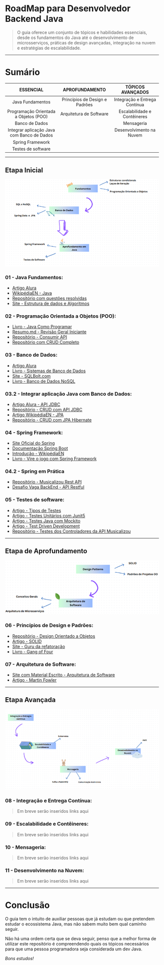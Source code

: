 # RoadMap para Desenvolvedor Backend Java

> O guia oferece um conjunto de tópicos e habilidades essenciais, desde os fundamentos do Java até o desenvolvimento de microsserviços, práticas de design avançadas, integração na nuvem e estratégias de escalabilidade.


---
# Sumário

| ESSENCIAL                                  | APROFUNDAMENTO                                        | TÓPICOS AVANÇADOS                            |
|      :---:                                 |        :---:                                          |          :---:                               |
| Java Fundamentos                           | Princípios de Design e Padrões                        | Integração e Entrega Contínua                |
| Programação Orientada a Objetos (POO)      | Arquitetura de Software                               | Escalabilidade e Contêineres                 |
| Banco de Dados                             |                                                       | Mensageria                                   |
| Integrar aplicação Java com Banco de Dados |                                                       | Desenvolvimento na Nuvem                     |
| Spring Framework                           |                                                       |                                              |
| Testes de software                         |                                                       |                                              |


---
## Etapa Inicial

![etapa01](/imgs/tp01.png)

### 01 - Java Fundamentos:
- [Artigo Alura](https://www.alura.com.br/artigos/java)
- [WikipédiaEN - Java](https://en.wikipedia.org/wiki/Java_(programming_language))
- [Repositório com questões resolvidas](https://github.com/joao-pedro-angelo/JavaSolvedProblems)
- [Site - Estrutura de dados e Algoritmos](https://joaoarthurbm.github.io/eda/conteudo/)
  

### 02 - Programação Orientada a Objetos (POO):
- [Livro - Java Como Programar](https://www.amazon.com.br/Java%C2%AE-como-programar-Paul-Deitel/dp/8543004799)
- [Resumo.md - Revisão Geral Iniciante](/revisaoConceitosIniciais.md)
- [Repositório - Consumir API](https://github.com/joao-pedro-angelo/DadosCamaraDeputados)
- [Repositório com CRUD Completo](https://github.com/joao-pedro-angelo/ClassicBank)


### 03 - Banco de Dados:
- [Artigo Alura](https://www.alura.com.br/artigos/banco-de-dados)
- [Livro - Sistemas de Banco de Dados](https://www.amazon.com.br/Sistemas-banco-dados-Ramez-Elmasri/dp/8579360854)
- [Site - SQLBolt.com](https://sqlbolt.com/)
- [Livro - Banco de Dados NoSQL](https://www.casadocodigo.com.br/products/livro-nosql)


### 03.2 - Integrar aplicação Java com Banco de Dados:
- [Artigo Alura - API JDBC](https://www.alura.com.br/artigos/conhecendo-o-jdbc)
- [Repositório - CRUD com API JDBC](https://github.com/joao-pedro-angelo/ClassicBank)
- [Artigo WikipédiaEN - JPA](https://en.wikipedia.org/wiki/Jakarta_Persistence)
- [Repositório - CRUD com JPA Hibernate](https://github.com/joao-pedro-angelo/JPA-Hibernate)


### 04 - Spring Framework:
- [Site Oficial do Spring](https://spring.io/projects)
- [Documentação Spring Boot](https://docs.spring.io/spring-boot/docs/current/reference/html/index.html)
- [Introdução - WikipédiaEN](https://en.wikipedia.org/wiki/Spring_Framework)
- [Livro - Vire o jogo com Spring Framework](https://www.casadocodigo.com.br/products/livro-spring-framework)


### 04.2 - Spring em Prática
- [Repositório - Musicalizou Rest API](https://github.com/joao-pedro-angelo/Musicalizou)
- [Desafio Vaga BackEnd - API Restful](https://github.com/joao-pedro-angelo/PicPaySimplificado)


### 05 - Testes de software:
- [Artigo - Tipos de Testes](https://www.alura.com.br/artigos/tipos-de-testes-principais-por-que-utiliza-los)
- [Artigo - Testes Unitários com Junit5](https://www.devmedia.com.br/junit-tutorial/1432)
- [Artigo - Testes Java com Mockito](https://medium.com/cwi-software/testando-seu-c%C3%B3digo-java-com-o-mockito-framework-8bea7287460a)
- [Artigo - Test Driven Development](https://tdd.caelum.com.br/)
- [Repositório - Testes dos Controladores da API Musicalizou](https://github.com/joao-pedro-angelo/Musicalizou/tree/master/src/test/java/com/music/review/app/controllers)


---
## Etapa de Aprofundamento
![etapa02](/imgs/tp02.png)


### 06 - Princípios de Design e Padrões:
- [Repositório - Design Orientado a Objetos](https://github.com/joao-pedro-angelo/DesignPatterns)
- [Artigo - SOLID](https://www.alura.com.br/artigos/solid)
- [Site - Guru da refatoração](https://refactoring.guru/design-patterns)
- [Livro - Gang of Four](https://www.amazon.com.br/Padr%C3%B5es-Projetos-Solu%C3%A7%C3%B5es-Reutiliz%C3%A1veis-Orientados/dp/8573076100)


### 07 - Arquitetura de Software:
- [Site com Material Escrito - Arquitetura de Software](https://joaoarthurbm.github.io/arquitetura-de-software/conteudo/)
- [Artigo - Martin Fowler](https://martinfowler.com/architecture/) 


---
## Etapa Avançada
![etapa03](/imgs/tp03.png)


### 08 - Integração e Entrega Contínua:
> Em breve serão inseridos links aqui


### 09 - Escalabilidade e Contêineres:
> Em breve serão inseridos links aqui


### 10 - Mensageria:
> Em breve serão inseridos links aqui


### 11 - Desenvolvimento na Nuvem:
> Em breve serão inseridos links aqui


---
# Conclusão

O guia tem o intuito de auxiliar pessoas que já estudam ou que pretendem estudar o ecossistema Java, mas não sabem muito bem qual caminho seguir.

Não há uma ordem certa que se deva seguir, penso que a melhor forma de utilizar este repositório é compreendendo quais os tópicos necessários para que uma pessoa programadora seja considerada um dev Java. 

*Bons estudos!*
